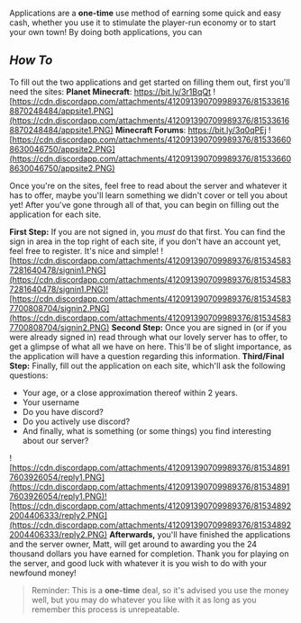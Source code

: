 
Applications are a **one-time** use method of earning some quick and easy cash, whether you use it to stimulate the player-run economy or to start your own town! By doing both applications, you can


## _How To_
To fill out the two applications and get started on filling them out, first you'll need the sites:
**Planet Minecraft**: https://bit.ly/3r1BqQt
![https://cdn.discordapp.com/attachments/412091390709989376/815336168870248484/appsite1.PNG](https://cdn.discordapp.com/attachments/412091390709989376/815336168870248484/appsite1.PNG)
**Minecraft Forums**: https://bit.ly/3q0qPEj
![https://cdn.discordapp.com/attachments/412091390709989376/815336608630046750/appsite2.PNG](https://cdn.discordapp.com/attachments/412091390709989376/815336608630046750/appsite2.PNG)

Once you're on the sites, feel free to read about the server and whatever it has to offer, maybe you'll learn something we didn't cover or tell you about yet! After you've gone through all of that, you can begin on filling out the application for each site.

**First Step:** If you are not signed in, you *must* do that first. You can find the sign in area in the top right of each site, if you don't have an account yet, feel free to register. It's nice and simple!
![https://cdn.discordapp.com/attachments/412091390709989376/815345837281640478/signin1.PNG](https://cdn.discordapp.com/attachments/412091390709989376/815345837281640478/signin1.PNG)![https://cdn.discordapp.com/attachments/412091390709989376/815345837700808704/signin2.PNG](https://cdn.discordapp.com/attachments/412091390709989376/815345837700808704/signin2.PNG)
**Second Step:** Once you are signed in (or if you were already signed in) read through what our lovely server has to offer, to get a glimpse of what all we have on here. This'll be of slight importance, as the application will have a question regarding this information.
**Third/Final Step:** Finally, fill out the application on each site, which'll ask the following questions:
 - Your age, or a close approximation thereof within 2 years.
 - Your username
 - Do you have discord?
 - Do you actively use discord?
 - And finally, what is something (or some things) you find interesting about our server?

![https://cdn.discordapp.com/attachments/412091390709989376/815348917603926054/reply1.PNG](https://cdn.discordapp.com/attachments/412091390709989376/815348917603926054/reply1.PNG)![https://cdn.discordapp.com/attachments/412091390709989376/815348922004406333/reply2.PNG](https://cdn.discordapp.com/attachments/412091390709989376/815348922004406333/reply2.PNG)
**Afterwards,** you'll have finished the applications and the server owner, Matt, will get around to awarding you the 24 thousand dollars you have earned for completion. Thank you for playing on the server, and good luck with whatever it is you wish to do with your newfound money!
> Reminder: This is a **one-time** deal, so it's advised you use the money well, but you may do whatever you like with it as long as you remember this process is unrepeatable.

